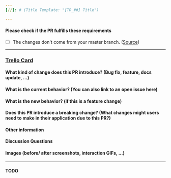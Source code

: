 ```yaml
---
[//]: # (Title Template: "[TR_##] Title")

---
```


#### Please check if the PR fulfills these requirements

- [ ] The changes don't come from your master branch. ([Source](https://blog.jasonmeridth.com/posts/do-not-issue-pull-requests-from-your-master-branch/)) 

---

### [Trello Card](trello.com/LINK-TO-TRELLO-CARD)

#### What kind of change does this PR introduce? (Bug fix, feature, docs update, ...)



#### What is the current behavior? (You can also link to an open issue here)



#### What is the new behavior? (if this is a feature change)



#### Does this PR introduce a breaking change? (What changes might users need to make in their application due to this PR?)



#### Other information



#### Discussion Questions



#### Images (before/ after screenshots, interaction GIFs, ...)


---


#### TODO

